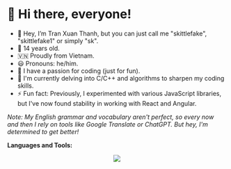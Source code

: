# 👋 Hi there, everyone!
- 👋 Hey, I’m Tran Xuan Thanh, but you can just call me "skittlefake", "skittlefake1" or simply "sk".
- 🎂 14 years old.
- 🇻🇳 Proudly from Vietnam.
- 😃 Pronouns: he/him.
- 👀 I have a passion for coding (just for fun).
- 🌱 I'm currently delving into C/C++ and algorithms to sharpen my coding skills.
- ⚡ Fun fact: Previously, I experimented with various JavaScript libraries, but I've now found stability in working with React and Angular.

*Note: My English grammar and vocabulary aren't perfect, so every now and then I rely on tools like Google Translate or ChatGPT. But hey, I'm determined to get better!*

**Languages and Tools:**
<p align="center">
  <a href="https://skillicons.dev">
    <img src="https://skillicons.dev/icons?i=html,css,js,ts,c,cpp,python,sass,tailwindcss,nodejs,vite,vercel,react,nextjs,angular,git,github,vscode,visualstudio,sublime,vim,neovim,windows" />
  </a>
</p>

<!---
skittlefake1/skittlefake1 is a ✨ special ✨ repository because its `README.md` (this file) appears on your GitHub profile.
You can click the Preview link to take a look at your changes.
--->
